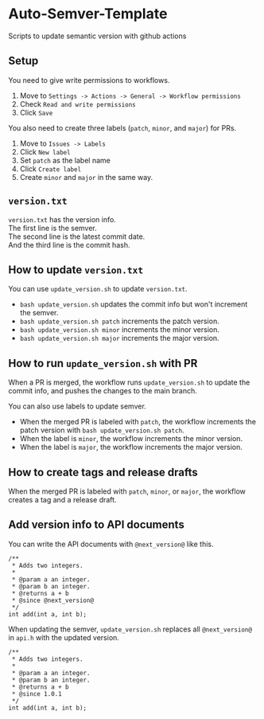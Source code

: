 # Auto-Semver-Template
Scripts to update semantic version with github actions

## Setup

You need to give write permissions to workflows.  

1.  Move to `Settings -> Actions -> General -> Workflow permissions`
2.  Check `Read and write permissions`
3.  Click `Save`

You also need to create three labels (`patch`, `minor`, and `major`) for PRs.  

1.  Move to `Issues -> Labels`
2.  Click `New label`
3.  Set `patch` as the label name
4.  Click `Create label`
5.  Create `minor` and `major` in the same way.

## `version.txt`

`version.txt` has the version info.  
The first line is the semver.  
The second line is the latest commit date.  
And the third line is the commit hash.  

## How to update `version.txt`

You can use `update_version.sh` to update `version.txt`.  

- `bash update_version.sh` updates the commit info but won't increment the semver.  
- `bash update_version.sh patch` increments the patch version.  
- `bash update_version.sh minor` increments the minor version.  
- `bash update_version.sh major` increments the major version.  

## How to run `update_version.sh` with PR

When a PR is merged, the workflow runs `update_version.sh` to update the commit info, and pushes the changes to the main branch.  

You can also use labels to update semver.  
- When the merged PR is labeled with `patch`, the workflow increments the patch version with `bash update_version.sh patch`.  
- When the label is `minor`, the workflow increments the minor version.  
- When the label is `major`, the workflow increments the major version.  

## How to create tags and release drafts

When the merged PR is labeled with `patch`, `minor`, or `major`, the workflow creates a tag and a release draft.  

## Add version info to API documents

You can write the API documents with `@next_version@` like this.

```
/**
 * Adds two integers.
 *
 * @param a an integer.
 * @param b an integer.
 * @returns a + b
 * @since @next_version@
 */
int add(int a, int b);
```

When updating the semver, `update_version.sh` replaces all `@next_version@` in `api.h` with the updated version.  

```
/**
 * Adds two integers.
 *
 * @param a an integer.
 * @param b an integer.
 * @returns a + b
 * @since 1.0.1
 */
int add(int a, int b);
```
